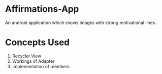 # Affirmations-App
An android application which shows images with strong motivational lines .
# Concepts Used
1. Recycler View
2. Workings of Adapter
3. Implementation of members
